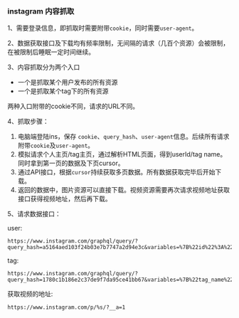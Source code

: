 ### instagram 内容抓取

1、需要登录信息，即抓取时需要附带`cookie`，同时需要`user-agent`。

2、数据获取接口及下载均有频率限制，无间隔的请求（几百个资源）会被限制，在被限制后睡眠一定时间继续。

3、内容抓取分为两个入口

* 一个是抓取某个用户发布的所有资源
* 一个是抓取某个tag下的所有资源

两种入口附带的cookie不同，请求的URL不同。

4、抓取步骤：

1. 电脑端登陆ins，保存 `cookie`、`query_hash`、`user-agent`信息。后续所有请求附带`cookie`及`user-agent`。
2. 模拟请求个人主页/tag主页，通过解析HTML页面，得到userId/tag name。同时拿到第一页的数据及下页cursor。
3. 通过API接口，根据`cursor`持续获取多页数据。所有数据获取完毕后开始下载。
4. 返回的数据中，图片资源可以直接下载。视频资源需要再次请求视频地址获取接口获得视频地址，然后再下载。

5、请求数据接口：

user:

```
https://www.instagram.com/graphql/query/?query_hash=a5164aed103f24b03e7b7747a2d94e3c&variables=%7B%22id%22%3A%22%s%22%2C%22first%22%3A${purePage}%2C%22after%22%3A%22%s%22%7D
```
tag:

```
https://www.instagram.com/graphql/query/?query_hash=1780c1b186e2c37de9f7da95ce41bb67&variables=%7B%22tag_name%22%3A%22%s%22%2C%22first%22%3A${purePage}%2C%22after%22%3A%22%s%22%7D
```

获取视频的地址:

```
https://www.instagram.com/p/%s/?__a=1
```

